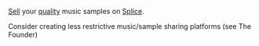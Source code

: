 [Sell][1] your [quality][2] music samples on [Splice][3].

Consider creating less restrictive music/sample sharing platforms (see The Founder)

[1]: https://support.splice.com/hc/en-us/articles/115006379848-Where-can-I-submit-my-own-samples-or-sample-packs-
[2]: https://splice.com/blog/splice-sounds-quality-principles/
[3]: https://splice.com/
